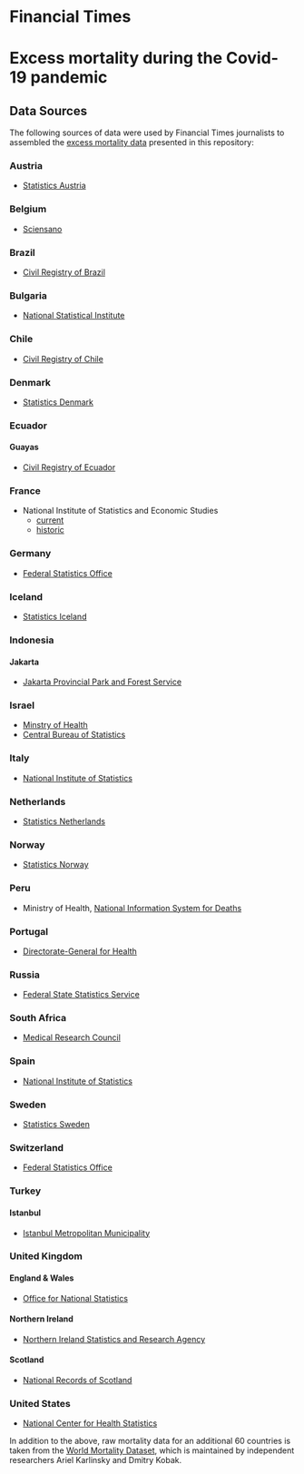 # Financial Times
# Excess mortality during the Covid-19 pandemic
## Data Sources

The following sources of data were used by Financial Times journalists to assembled the [excess mortality data](README.md) presented in this repository:

### Austria
* [Statistics Austria](http://www.statistik.at/web_de/statistiken/menschen_und_gesellschaft/bevoelkerung/gestorbene/index.html)

### Belgium
* [Sciensano](https://covid-19.sciensano.be/fr/covid-19-situation-epidemiologique)

### Brazil
* [Civil Registry of Brazil](https://transparencia.registrocivil.org.br/registros)

### Bulgaria
* [National Statistical Institute](https://www.nsi.bg/en/content/18162/basic-page/deaths-bulgaria-weeks)

### Chile
 * [Civil Registry of Chile](https://github.com/MinCiencia/Datos-COVID19/tree/master/output/producto32)

### Denmark
 * [Statistics Denmark](https://m.statbank.dk/TableInfo/DODC2)

### Ecuador
#### Guayas
* [Civil Registry of Ecuador](https://www.registrocivil.gob.ec/cifras/)

### France
* National Institute of Statistics and Economic Studies
	* [current](https://insee.fr/fr/information/4470857)
	* [historic](https://www.insee.fr/fr/statistiques/4204054?sommaire=4204068#consulter-sommaire)

### Germany
* [Federal Statistics Office](https://www.destatis.de/DE/Themen/Gesellschaft-Umwelt/Bevoelkerung/Sterbefaelle-Lebenserwartung/sterbefallzahlen.html)

### Iceland
* [Statistics Iceland](https://hagstofa.is/utgafur/tilraunatolfraedi/danir-tt/)

### Indonesia
#### Jakarta
* [Jakarta Provincial Park and Forest Service](https://docs.google.com/spreadsheets/d/13oMUqcMijveq00qhSTtQnzJXNuhcdXwDtBRSHQWWLaU/edit#gid=1364697398)

### Israel
* [Minstry of Health](https://www.health.gov.il/UnitsOffice/HD/PH/epidemiology/Pages/epidemiology_report.aspx?WPID=WPQ7&PN=6)
* [Central Bureau of Statistics](https://www.cbs.gov.il/he/publications/LochutTlushim/2020/%D7%A4%D7%98%D7%99%D7%A8%D7%95%D7%AA-2000-2020-%D7%9C%D7%A4%D7%99-%D7%A9%D7%91%D7%95%D7%A2.xlsx)

### Italy
* [National Institute of Statistics](https://www.istat.it/en/archivio/240106)                                                                            
### Netherlands
* [Statistics Netherlands](https://opendata.cbs.nl/statline/#/CBS/nl/dataset/70895ned/table?ts=1585918931535)

### Norway
* [Statistics Norway](https://www.ssb.no/statbank/table/07995/)

### Peru
* Ministry of Health, [National Information System for Deaths](https://www.minsa.gob.pe/defunciones/)

### Portugal
* [Directorate-General for Health](https://evm.min-saude.pt/)                                                                                          
### Russia
* [Federal State Statistics Service](https://www.fedstat.ru/indicator/33556)
  
### South Africa 
* [Medical Research Council](https://www.samrc.ac.za/reports/report-weekly-deaths-south-africa)

### Spain
* [National Institute of Statistics](https://www.ine.es/jaxiT3/Datos.htm?t=35177#!tabs-tabla)

### Sweden
* [Statistics Sweden](https://www.scb.se/om-scb/nyheter-och-pressmeddelanden/scb-publicerar-preliminar-statistik-over-doda-i-sverige/)

### Switzerland
* [Federal Statistics Office](https://www.bfs.admin.ch/bfs/en/home/statistics/health/state-health/mortality-causes-death.html)

### Turkey
#### Istanbul
* [Istanbul Metropolitan Municipality](https://www.turkiye.gov.tr/istanbul-buyuksehir-belediyesi-vefat-sorgulama)

### United Kingdom
#### England & Wales
* [Office for National Statistics](https://www.ons.gov.uk/peoplepopulationandcommunity/birthsdeathsandmarriages/deaths/datasets/weeklyprovisionalfiguresondeathsregisteredinenglandandwales)
#### Northern Ireland
* [Northern Ireland Statistics and Research Agency](https://www.nisra.gov.uk/publications/weekly-deaths)
#### Scotland
* [National Records of Scotland](https://www.nrscotland.gov.uk/statistics-and-data/statistics/statistics-by-theme/vital-events/general-publications/weekly-and-monthly-data-on-births-and-deaths/deaths-involving-coronavirus-covid-19-in-scotland)

### United States
* [National Center for Health Statistics](https://gis.cdc.gov/grasp/fluview/mortality.html)

In addition to the above, raw mortality data for an additional 60 countries is taken from the [World Mortality Dataset](https://github.com/akarlinsky/world_mortality), which is maintained by independent researchers Ariel Karlinsky and Dmitry Kobak.